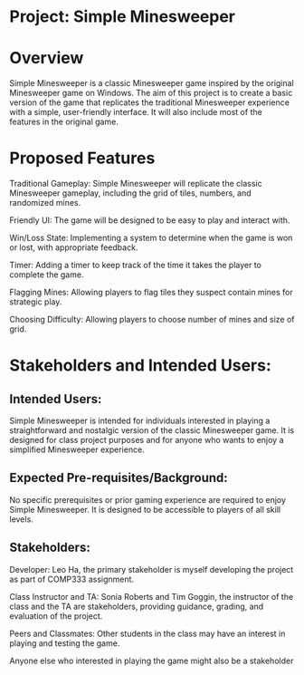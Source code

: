 # Project: Simple Minesweeper

# Overview
Simple Minesweeper is a classic Minesweeper game inspired by the original Minesweeper game on Windows. The aim of this project is to create a basic version of the game that replicates the traditional Minesweeper experience with a simple, user-friendly interface. It will also include most of the features in the original game.

# Proposed Features

Traditional Gameplay: Simple Minesweeper will replicate the classic Minesweeper gameplay, including the grid of tiles, numbers, and randomized mines.

Friendly UI: The game will be designed to be easy to play and interact with.

Win/Loss State: Implementing a system to determine when the game is won or lost, with appropriate feedback.

Timer: Adding a timer to keep track of the time it takes the player to complete the game.

Flagging Mines: Allowing players to flag tiles they suspect contain mines for strategic play.

Choosing Difficulty: Allowing players to choose number of mines and size of grid.

# Stakeholders and Intended Users:
## Intended Users:
Simple Minesweeper is intended for individuals interested in playing a straightforward and nostalgic version of the classic Minesweeper game. It is designed for class project purposes and for anyone who wants to enjoy a simplified Minesweeper experience.

## Expected Pre-requisites/Background:
No specific prerequisites or prior gaming experience are required to enjoy Simple Minesweeper. It is designed to be accessible to players of all skill levels.

## Stakeholders:

Developer: Leo Ha, the primary stakeholder is myself developing the project as part of COMP333 assignment.

Class Instructor and TA: Sonia Roberts and Tim Goggin, the instructor of the class and the TA are stakeholders, providing guidance, grading, and evaluation of the project.

Peers and Classmates: Other students in the class may have an interest in playing and testing the game.

Anyone else who interested in playing the game might also be a stakeholder

